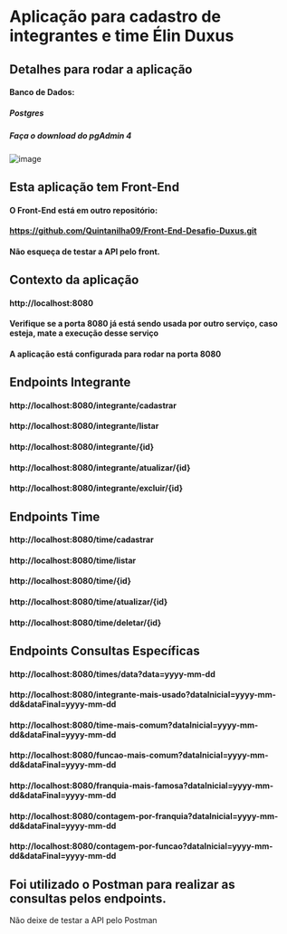 # Aplicação para cadastro de integrantes e time Élin Duxus

## Detalhes para rodar a aplicação
#### Banco de Dados:
##### Postgres
##### Faça o download do pgAdmin 4

![image](https://github.com/user-attachments/assets/d21ad237-49ca-49a8-bb49-6c4562d96036)

## Esta aplicação tem Front-End
#### O Front-End está em outro repositório:
#### https://github.com/Quintanilha09/Front-End-Desafio-Duxus.git
#### Não esqueça de testar a API pelo front.

## Contexto da aplicação
#### http://localhost:8080
#### Verifique se a porta 8080 já está sendo usada por outro serviço, caso esteja, mate a execução desse serviço
#### A aplicação está configurada para rodar na porta 8080

## Endpoints Integrante
#### http://localhost:8080/integrante/cadastrar
#### http://localhost:8080/integrante/listar
#### http://localhost:8080/integrante/{id}
#### http://localhost:8080/integrante/atualizar/{id}
#### http://localhost:8080/integrante/excluir/{id}

## Endpoints Time
#### http://localhost:8080/time/cadastrar
#### http://localhost:8080/time/listar
#### http://localhost:8080/time/{id}
#### http://localhost:8080/time/atualizar/{id}
#### http://localhost:8080/time/deletar/{id}

## Endpoints Consultas Específicas
#### http://localhost:8080/times/data?data=yyyy-mm-dd
#### http://localhost:8080/integrante-mais-usado?dataInicial=yyyy-mm-dd&dataFinal=yyyy-mm-dd
#### http://localhost:8080/time-mais-comum?dataInicial=yyyy-mm-dd&dataFinal=yyyy-mm-dd
#### http://localhost:8080/funcao-mais-comum?dataInicial=yyyy-mm-dd&dataFinal=yyyy-mm-dd
#### http://localhost:8080/franquia-mais-famosa?dataInicial=yyyy-mm-dd&dataFinal=yyyy-mm-dd
#### http://localhost:8080/contagem-por-franquia?dataInicial=yyyy-mm-dd&dataFinal=yyyy-mm-dd
#### http://localhost:8080/contagem-por-funcao?dataInicial=yyyy-mm-dd&dataFinal=yyyy-mm-dd

## Foi utilizado o Postman para realizar as consultas pelos endpoints.
Não deixe de testar a API pelo Postman




